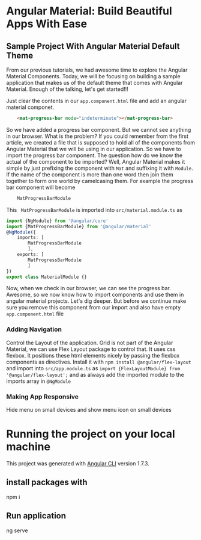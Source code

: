 # Angular Material:  Build Beautiful Apps With Ease
## Sample Project With Angular Material Default Theme

From our previous tutorials, we had awesome time to explore the Angular Material Components. Today, we will be focusing on building a sample application that makes us of the default theme that comes with Angular Material. Enough of the talking, let's get started!!!

Just clear the contents in our `app.component.html` file and add an angular material componet.
```html 
    <mat-progress-bar mode="indeterminate"></mat-progress-bar>
```
So we have added a progress bar component. But we cannot see anything in our browser. What is the problem? 
If you could remember from the first article, we created a file that is supposed to hold all of the components from Angular Material that we will be using in our application. So we have to import the progress bar component. The question how do we know the actual of the component to be imported? Well, Angular Material makes it simple by just prefixing the component with `Mat` and suffixing it with `Module`. If the name of the component is more than one word then join them together to form one world by camelcasing them. For example the progress bar component will become 
```ts
    MatProgressBarModule
```
This ` MatProgressBarModule` is imported into `src/material.module.ts` as 
```ts
import {NgModule} from '@angular/core'
import {MatProgressBarModule} from '@angular/material'
@NgModule({
	imports: [
        MatProgressBarModule
        ],
    exports: [
        MatProgressBarModule
        ]
})
export class MaterialModule {}
```
Now, when we check in our browser, we can see the progress bar. 
Awesome, so we now know how to import components and use them in angular material projects. Let's dig deeper. But before we continue make sure you remove this component from our import and also have empty `app.component.html` file

### Adding Navigation 
Control the Layout of the application. 
Grid is not part of the Angular Material, we can use Flex Layout package to control that. It uses css flexbox. It positions these html elements nicely by passing the flexbox components as directives. 
Install it with `npm install @angular/flex-layout` and import into `src/app.module.ts` as `import {FlexLayoutModule} from '@angular/flex-layout';`  and as always add the imported module to the imports array in `@NgModule`

### Making App Responsive
Hide menu on small devices and show menu icon on small devices


# Running the project on your local machine
This project was generated with [Angular CLI](https://github.com/angular/angular-cli) version 1.7.3.
## install packages with 
npm i
## Run application
ng serve
